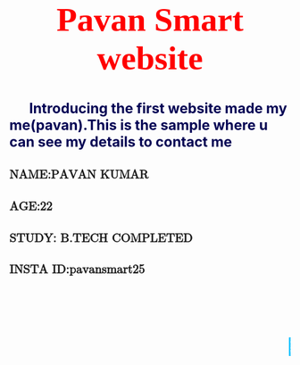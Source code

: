 <html>
<head> 
<title> pavan smart website </title>
<style>
h1{
   font-size:60px;
   font-family:fantasy;
   }
h2{
   font-size:25px;
   color:#000054;
   }
h3{
   font-size:22px;
   font-family:math;
   }
#ps{
  background-image: url('ps.jpeg');
  background-repeat: no-repeat;
  background-size: 100% 130%;
}
marquee{
       font-size:30px;
	   color:#00BFFF;
	   }

</style>
</head>
<body id="ps">
<h1 style="color:red"><center> Pavan Smart website </center></h1>
<h2>&nbsp;&nbsp; &nbsp; &nbsp;Introducing the first website made my me(pavan).This is the sample where u can see my details to contact me </h2>
<h3>NAME:PAVAN KUMAR</h3>
<h3>AGE:22</h3>
<h3>STUDY: B.TECH COMPLETED </h3>
<h3>INSTA ID:pavansmart25 </h3>
<br><br><br><br><br>
<marquee scrollamount="20"> &#128241;: 7671015855</marquee>
</body>
</html>
